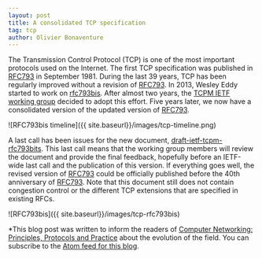 ```yaml
---
layout: post
title: A consolidated TCP specification
tag: tcp
author: Olivier Bonaventure
---
```



The Transmission Control Protocol (TCP) is one of the most important protocols used on the Internet. The first TCP specification was published in [RFC793](https://tools.ietf.org/html/rfc793) in September 1981. During the last 39 years, TCP has been regularly improved without a revision of [RFC793](https://tools.ietf.org/html/rfc793). In 2013, Wesley Eddy started to work on [rfc793bis](https://datatracker.ietf.org/doc/draft-eddy-rfc793bis/00/). After almost two years, the [TCPM IETF working group](https://datatracker.ietf.org/wg/tcpm/documents/) decided to adopt this effort. Five years later, we now have a consolidated version of the updated version of [RFC793](https://tools.ietf.org/html/rfc793).

![RFC793bis timeline]({{ site.baseurl}}/images/tcp-timeline.png)


A last call has been issues for the new document, [draft-ietf-tcpm-rfc793bits](https://datatracker.ietf.org/doc/draft-ietf-tcpm-rfc793bis/?include_text=1). This last call means that the working group members will review the document and provide the final feedback, hopefully before an IETF-wide last call and the publication of this version. If everything goes well, the revised version of [RFC793](https://tools.ietf.org/html/rfc793) could be officially published before the 40th anniversary of [RFC793](https://tools.ietf.org/html/rfc793). Note that this document still does not contain congestion control or the different TCP extensions that are specified in existing RFCs.


![RFC793bis]({{ site.baseurl}}/images/tcp-rfc793bis)



*This blog post was written to inform the readers of [Computer Networking: Principles, Protocols and Practice](https://www.computer-networking.info) about the evolution of the field. You can subscribe to the [Atom feed for this blog](http://blog.computer-networking.info/feed.xml).